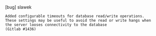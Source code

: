 [bug] slawek

    Added configurable timeouts for database read/write operations.
    These settings may be useful to avoid the read or write hangs when
    the server looses connectivity to the database
    (Gitlab #1436)
